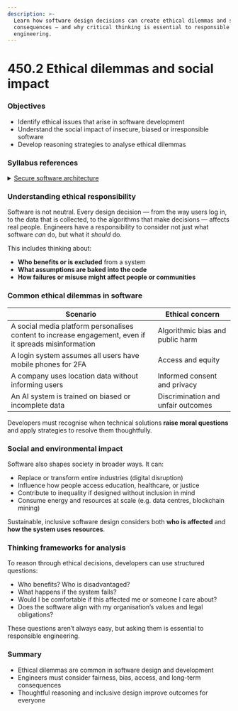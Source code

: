 ```yaml
---
description: >-
  Learn how software design decisions can create ethical dilemmas and social
  consequences — and why critical thinking is essential to responsible
  engineering.
---
```


# 450.2 Ethical dilemmas and social impact

### Objectives

* Identify ethical issues that arise in software development
* Understand the social impact of insecure, biased or irresponsible software
* Develop reasoning strategies to analyse ethical dilemmas

### Syllabus references

<details>

<summary><a href="https://curriculum.nsw.edu.au/learning-areas/tas/software-engineering-11-12-2022/content/year-12/fa039e749d">Secure software architecture</a></summary>

* Evaluate the social, ethical and legal issues and ramifications that affect people and enterprises resulting from the development and implementation of safe and secure software, including:\
  – employment\
  – data security\
  – privacy\
  – copyright\
  – intellectual property\
  – digital disruption

</details>

### Understanding ethical responsibility

Software is not neutral. Every design decision — from the way users log in, to the data that is collected, to the algorithms that make decisions — affects real people. Engineers have a responsibility to consider not just what software _can_ do, but what it _should_ do.

This includes thinking about:

* **Who benefits or is excluded** from a system
* **What assumptions are baked into the code**
* **How failures or misuse might affect people or communities**

### Common ethical dilemmas in software

| Scenario                                                                                               | Ethical concern                    |
| ------------------------------------------------------------------------------------------------------ | ---------------------------------- |
| A social media platform personalises content to increase engagement, even if it spreads misinformation | Algorithmic bias and public harm   |
| A login system assumes all users have mobile phones for 2FA                                            | Access and equity                  |
| A company uses location data without informing users                                                   | Informed consent and privacy       |
| An AI system is trained on biased or incomplete data                                                   | Discrimination and unfair outcomes |

Developers must recognise when technical solutions **raise moral questions** and apply strategies to resolve them thoughtfully.

### Social and environmental impact

Software also shapes society in broader ways. It can:

* Replace or transform entire industries (digital disruption)
* Influence how people access education, healthcare, or justice
* Contribute to inequality if designed without inclusion in mind
* Consume energy and resources at scale (e.g. data centres, blockchain mining)

Sustainable, inclusive software design considers both **who is affected** and **how the system uses resources**.

### Thinking frameworks for analysis

To reason through ethical decisions, developers can use structured questions:

* Who benefits? Who is disadvantaged?
* What happens if the system fails?
* Would I be comfortable if this affected me or someone I care about?
* Does the software align with my organisation’s values and legal obligations?

These questions aren’t always easy, but asking them is essential to responsible engineering.

### Summary

* Ethical dilemmas are common in software design and development
* Engineers must consider fairness, bias, access, and long-term consequences
* Thoughtful reasoning and inclusive design improve outcomes for everyone
